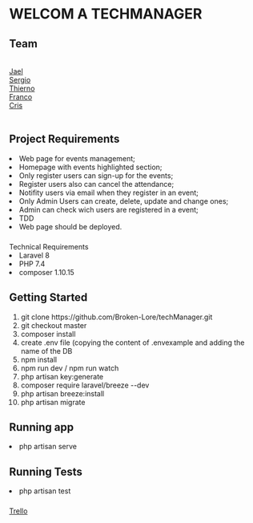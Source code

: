 #  WELCOM A  TECHMANAGER 
<h2>Team</h2><br>
<a href="https://github.com/jmasllorens">Jael</a><br>
<a href="https://github.com/blaucomfuig">Sergio</a><br>
<a href="https://github.com/thierno1492">Thierno</a><br>
<a href="https://github.com/Francocalvino">Franco</a><br>
<a href="https://github.com/crismouta">Cris</a>
<br><br>
<h2>Project Requirements</h2>
<li>Web page for events management;</li>
<li>Homepage with events highlighted section;</li>
<li>Only register users can sign-up for the events;</li>
<li>Register users also can cancel the attendance;</li>
<li>Notifity users via email when they register in an event;</li>
<li>Only Admin Users can create, delete, update and change  ones;</li>
<li>
Admin can check wich users are registered in a event;</li>
<li>TDD</li>
<li>Web page should be deployed.</li>

<h3></h3>Technical Requirements</h3>
<li>Laravel 8</li>
<li>PHP 7.4</li>
<li>composer 1.10.15</li>



<h2>Getting Started</h2>
<ol>
<li>git clone https://github.com/Broken-Lore/techManager.git</li>
<li>
git checkout master</li>
<li>
composer install</li>
<li>create .env file (copying the content of .envexample and adding the name of the DB</li>
<li>npm install</li>
<li>npm run dev / npm run watch</li>
<li>php artisan key:generate</li>
<li>composer require laravel/breeze --dev</li>
<li>php artisan breeze:install</li>
<li>php artisan migrate</li>
</ol>
<h2>Running app</h2>
<li>php artisan serve</li>
 <h2>Running Tests</h2> 
<li>php artisan test</li>
<h3></h3><a href="https://trello.com/b/8TD00JpR/tech-events-manager">Trello</a></h3>





